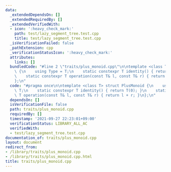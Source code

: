 ```yaml
---
data:
  _extendedDependsOn: []
  _extendedRequiredBy: []
  _extendedVerifiedWith:
  - icon: ':heavy_check_mark:'
    path: test/lazy_segment_tree.test.cpp
    title: test/lazy_segment_tree.test.cpp
  _isVerificationFailed: false
  _pathExtension: cpp
  _verificationStatusIcon: ':heavy_check_mark:'
  attributes:
    links: []
  bundledCode: "#line 2 \"traits/plus_monoid.cpp\"\n\ntemplate <class T> struct PlusMonoid\
    \ {\n    using Type = T;\n    static constexpr T identity() { return T(0); }\n\
    \    static constexpr T operation(const T& l, const T& r) { return l + r; }\n\
    };\n"
  code: "#pragma once\n\ntemplate <class T> struct PlusMonoid {\n    using Type =\
    \ T;\n    static constexpr T identity() { return T(0); }\n    static constexpr\
    \ T operation(const T& l, const T& r) { return l + r; }\n};\n"
  dependsOn: []
  isVerificationFile: false
  path: traits/plus_monoid.cpp
  requiredBy: []
  timestamp: '2021-09-27 22:23:01+09:00'
  verificationStatus: LIBRARY_ALL_AC
  verifiedWith:
  - test/lazy_segment_tree.test.cpp
documentation_of: traits/plus_monoid.cpp
layout: document
redirect_from:
- /library/traits/plus_monoid.cpp
- /library/traits/plus_monoid.cpp.html
title: traits/plus_monoid.cpp
---
```

